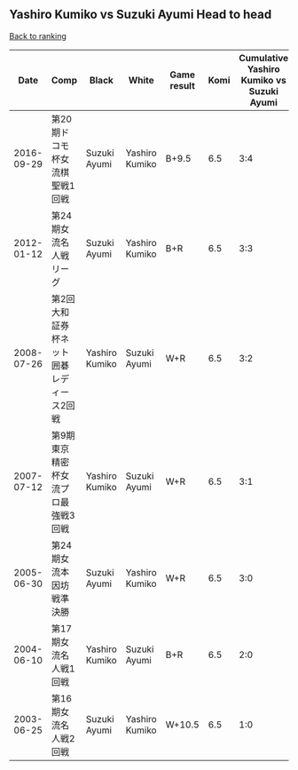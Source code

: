 ## Yashiro Kumiko vs Suzuki Ayumi Head to head

[Back to ranking](../../index.md)




| **Date** | **Comp** | **Black** | **White** | **Game result** | **Komi** | **Cumulative Yashiro Kumiko vs Suzuki Ayumi** | **Yashiro Kumiko streak** | **Suzuki Ayumi streak** | 
| --- | --- | --- | --- | --- | --- | --- | --- | --- |
| 2016-09-29 | 第20期ドコモ杯女流棋聖戦1回戦 | Suzuki Ayumi | Yashiro Kumiko | B+9.5 | 6.5 | 3:4 | 0 | 4 | 
| 2012-01-12 | 第24期女流名人戦リーグ | Suzuki Ayumi | Yashiro Kumiko | B+R | 6.5 | 3:3 | 0 | 3 | 
| 2008-07-26 | 第2回大和証券杯ネット囲碁レディース2回戦 | Yashiro Kumiko | Suzuki Ayumi | W+R | 6.5 | 3:2 | 0 | 2 | 
| 2007-07-12 | 第9期東京精密杯女流プロ最強戦3回戦 | Yashiro Kumiko | Suzuki Ayumi | W+R | 6.5 | 3:1 | 0 | 1 | 
| 2005-06-30 | 第24期女流本因坊戦準決勝 | Suzuki Ayumi | Yashiro Kumiko | W+R | 6.5 | 3:0 | 3 | 0 | 
| 2004-06-10 | 第17期女流名人戦1回戦 | Yashiro Kumiko | Suzuki Ayumi | B+R | 6.5 | 2:0 | 2 | 0 | 
| 2003-06-25 | 第16期女流名人戦2回戦 | Suzuki Ayumi | Yashiro Kumiko | W+10.5 | 6.5 | 1:0 | 1 | 0 |




